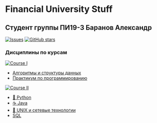 # Financial University Stuff 

## Студент группы ПИ19-3 Баранов Александр
[![Issues](https://img.shields.io/github/issues/Shush1k/FA19?color=g&label=Issues&logo=GitHub&logoColor=blueviolet&style=plastic)](https://github.com/Shush1k/FA19/issues)
[![GitHub stars](https://img.shields.io/github/stars/Shush1k/FA19?label=Stars&logo=GitHub&logoColor=blueviolet&style=plastic)](https://github.com/Shush1k/FA19/stargazers)

### Дисциплины по курсам

[![Course I](https://img.shields.io/badge/Course-I-blue?style=plastic)](https://github.com/Shush1k/FA19/tree/master/Course%20I)
* [Алгоритмы и структуры данных](https://github.com/Shush1k/FA19/tree/master/Course%20I/%D0%9F%D1%80%D0%B0%D0%BA%D1%82%D0%B8%D0%BA%D0%B0%20%D0%90%D0%BB%D0%B3%D0%BE%D1%80%D0%B8%D1%82%D0%BC%D1%8B%20Python3)
* [Практикум по программированию](https://github.com/Shush1k/FA19/tree/master/Course%20I/%D0%9F%D1%80%D0%B0%D0%BA%D1%82%D0%B8%D0%BA%D0%B0%20Python3)

[![Course II](https://img.shields.io/badge/Course-II-blue?style=plastic)](https://github.com/Shush1k/FA19/tree/master/Course%20II)
* [:snake: Python](https://github.com/Shush1k/FA19/tree/master/Course%20II/Python)
* [:coffee: Java](https://github.com/Shush1k/FA19/tree/master/Course%20II/Java/Pract)
* [:penguin: UNIX и сетевые технологии](https://github.com/Shush1k/FA19/tree/master/Course%20II/UNIX)
* [SQL](https://github.com/Shush1k/FA19/tree/master/Course%20II/SQL)
